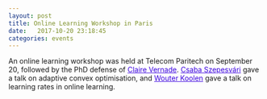 ```yaml
---
layout: post
title: Online Learning Workshop in Paris
date:   2017-10-20 23:18:45
categories: events
---
```


An online learning workshop was held at Telecom Paritech on September 20, followed by the PhD defense of <a href="https://www.cvernade.com/" style="color:#3A01DF">Claire Vernade</a>. <a href="https://sites.ualberta.ca/~szepesva/" style="color:#3A01DF">Csaba Szepesvári</a> gave a talk on adaptive convex optimisation, and <a href="http://wouterkoolen.info/" style="color:#3A01DF">Wouter Koolen</a> gave a talk on learning rates in online learning.
